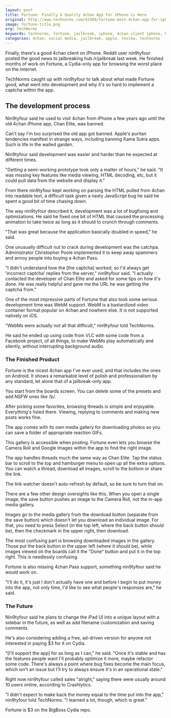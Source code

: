 ```yaml
---
layout: post
title: Fortune- Finally A Quality 4chan App for iPhone is Here
original: http://www.technorms.com/43309/fortune-best-4chan-app-for-iphone
image: fortune-title.png
org: TechNorms
keywords: technorms, fortune, jailbreak, iphone, 4chan client iphone, hack, weeb
categories: 4chan, social media, jailbreak, apple, review, technorms
---
```


Finally, there's a good 4chan client on iPhone. Reddit user nin9tyfour posted the good news to jailbreaking hub /r/jailbreak last week. He finished months of work on Fortune, a Cydia-only app for browsing the worst place on the internet. 

<!--break-->

TechNorms caught up with nin9tyfour to talk about what made Fortune good, what went into development and why it's so hard to implement a captcha within the app. 

## The development process

Nin9tyfour said he used to visit 4chan from iPhone a few years ago until the old 4chan iPhone app, Chan Elite, was banned. 

Can't say I'm too surprised the old app got banned. Apple's puritan tendencies manifest in strange ways, including banning Kama Sutra apps. Such is life in the walled garden. 

Nin9tyfour said development was easier and harder than he expected at different times. 

"Getting a semi-working prototype took only a matter of hours," he said. "It was missing key features like media viewing, HTML decoding, etc, but it could pull data from the website and display it."

From there nin9tyfour kept working on parsing the HTML pulled from 4chan into readable text, a difficult task given a nasty JavaScript bug he said he spent a good bit of time chasing down. 

The way nin9tyfour described it, development was a lot of bugfixing and optimizations. He said he fixed one bit of HTML that caused the processing animation to take twice as long as it should to crunch through comments. 

"That was great because the application basically doubled in speed," he said. 

One unusually difficult nut to crack during development was the catchpa. Administrator Christopher Poole implemented it to keep away spammers and annoy people into buying a 4chan Pass. 

"I didn't understand how the [the captcha] worked, so I'd always get 'incorrect captcha' replies from the server," nin9tyfour said. "I actually contacted the developer of Chan Elite and asked for some tips on how it's done. He was really helpful and gave me the URL he was getting the captcha from."

One of the most impressive parts of Fortune that also took some serious development time was WebM support. WebM is a bastardized video container format popular on 4chan and nowhere else. It is not supported natively on iOS. 

"WebMs were actually not all that difficult," nin9tyfour told TechNorms.

He said he ended up using code from VLC with some code from a Facebook project, of all things, to make WebMs play automatically and silently, without interrupting background audio. 

### The Finished Product

Fortune is the nicest 4chan app I've ever used, and that includes the ones on Android. It shows a remarkable level of polish and professionalism by any standard, let alone that of a jailbreak-only app. 

You start from the boards screen. You can delete some of the presets and add NSFW ones like /b/. 

After picking some favorites, browsing threads is simple and enjoyable. Everything's listed there. Viewing, replying to comments and making new posts works fine. 

The app comes with its own media gallery for downloading photos so you can save a folder of appropriate reaction GIFs. 

This gallery is accessible when posting. Fortune even lets you browse the Camera Roll and Google Images within the app to find the right image. 

The app handles threads much the same way as Chan Elite. Tap the status bar to scroll to the top and hamburger menu to open up all the extra options. You can watch a thread, download all images, scroll to the bottom or share the link. 

The link watcher doesn't auto-refresh by default, so be sure to turn that on. 

There are a few other design oversights like this. When you open a single image, the save button pushes an image to the Camera Roll, not the in-app media gallery. 

Images go to the media gallery from the download button (separate from the save button) which doesn't let you download an individual image. For that, you need to press Select (in the top left, where the back button should be), then the checkmark in the upper right, then download. 

The most confusing part is browsing downloaded images in the gallery. Those put the back button in the upper left (where it should be), while images viewed on the boards call it the "Done" button and put it in the top right. This is needlessly confusing. 

Fortune is also missing 4chan Pass support, something nin9tyfour said he would work on. 

"I'll do it, it's just I don't actually have one and before I begin to put money into the app, not only time, I'd like to see what people's responses are," he said. 

### The Future

Nin9tyfour said he plans to change the iPad UI into a unique layout with a sidebar in the future, as well as add filename customization and saving comments. 

He's also considering adding a free, ad-driven version for anyone not interested in paying $3 for it on Cydia. 

"[I'll support the app] for as long as I can," he said. "Once it's stable and has the features people want I'll probably optimize it more, maybe refactor some code. There's always a point where bug fixes become the main focus, which isn't an issue but I'll try to always ensure it's in an operational state."

Right now nin9tyfour called sales "alright," saying there were usually around 10 users online, according to Crashlytics. 

"I didn't expect to make back the money equal to the time put into the app," nin9tyfour told TechNorms. "I learned a lot, though, which is great."

Fortune is $3 on the BigBoss Cydia repo. 
